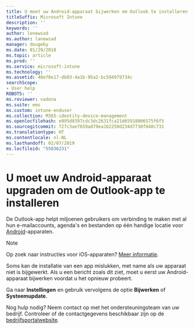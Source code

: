 ```yaml
---
title: U moet uw Android-apparaat bijwerken om Outlook te installeren | Microsoft Docs
titleSuffix: Microsoft Intune
description: ''
keywords: ''
author: lenewsad
ms.author: lanewsad
manager: dougeby
ms.date: 01/29/2018
ms.topic: article
ms.prod: ''
ms.service: microsoft-intune
ms.technology: ''
ms.assetid: 48ef8e17-db03-4a1b-95a2-bc594979734c
searchScope:
- User help
ROBOTS: ''
ms.reviewer: vadona
ms.suite: ems
ms.custom: intune-enduser
ms.collection: M365-identity-device-management
ms.openlocfilehash: e995d8397cdc3dc2631fca21d65918006575f6f5
ms.sourcegitcommit: 727c3ae7659ad79ea162250d234d7730f840c731
ms.translationtype: HT
ms.contentlocale: nl-NL
ms.lasthandoff: 02/07/2019
ms.locfileid: "55836231"
---
```

# <a name="you-need-to-update-your-android-device-to-install-the-outlook-app"></a>U moet uw Android-apparaat upgraden om de Outlook-app te installeren

De Outlook-app helpt miljoenen gebruikers om verbinding te maken met al hun e-mailaccounts, agenda's en bestanden op één handige locatie voor [Android](https://play.google.com/store/apps/details?id=com.microsoft.office.outlook)-apparaten.

>[!NOTE]
> Op zoek naar instructies voor iOS-apparaten? [Meer informatie](update-device-outlook-ios.md).

Soms kan de installatie van een app mislukken, met name als uw apparaat niet is bijgewerkt. Als u een bericht zoals dit ziet, moet u eerst uw Android-apparaat bijwerken voordat u het opnieuw probeert.

Ga naar **Instellingen** en gebruik vervolgens de optie **Bijwerken** of **Systeemupdate**.

Nog hulp nodig? Neem contact op met het ondersteuningsteam van uw bedrijf. Controleer of de contactgegevens beschikbaar zijn op de [bedrijfsportalwebsite](https://go.microsoft.com/fwlink/?linkid=2010980).
